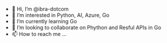 - 👋 Hi, I’m @ibra-dotcom
- 👀 I’m interested in Python, AI, Azure, Go
- 🌱 I’m currently learning Go
- 💞️ I’m looking to collaborate on Phython and Resful APIs in Go
- 📫 How to reach me ...

<!---
ibra-dotcom/ibra-dotcom is a ✨ special ✨ repository because its `README.md` (this file) appears on your GitHub profile.
You can click the Preview link to take a look at your changes.
--->
